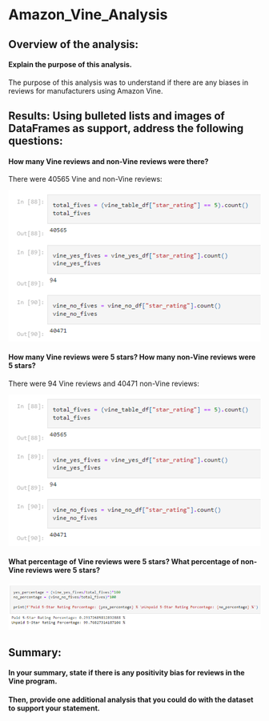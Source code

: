 # Amazon_Vine_Analysis

## Overview of the analysis: 
#### Explain the purpose of this analysis.

The purpose of this analysis was to understand if there are any biases in reviews for manufacturers using Amazon Vine.

## Results: Using bulleted lists and images of DataFrames as support, address the following questions:
#### How many Vine reviews and non-Vine reviews were there?

There were 40565 Vine and non-Vine reviews:

![Vine and Non Vine Reviews](https://github.com/jmalauss/Amazon_Vine_Analysis/blob/main/Vine%20and%20Non%20Vine%20Reviews.png)

#### How many Vine reviews were 5 stars? How many non-Vine reviews were 5 stars?

There were 94 Vine reviews and 40471 non-Vine reviews:

![Vine and Non Vine Review](https://github.com/jmalauss/Amazon_Vine_Analysis/blob/main/Vine%20and%20Non%20Vine%20Reviews.png)

#### What percentage of Vine reviews were 5 stars? What percentage of non-Vine reviews were 5 stars?

![Percentages](https://github.com/jmalauss/Amazon_Vine_Analysis/blob/main/5%20Star%20Percentages.png)

## Summary: 
#### In your summary, state if there is any positivity bias for reviews in the Vine program. 
#### Then, provide one additional analysis that you could do with the dataset to support your statement.
